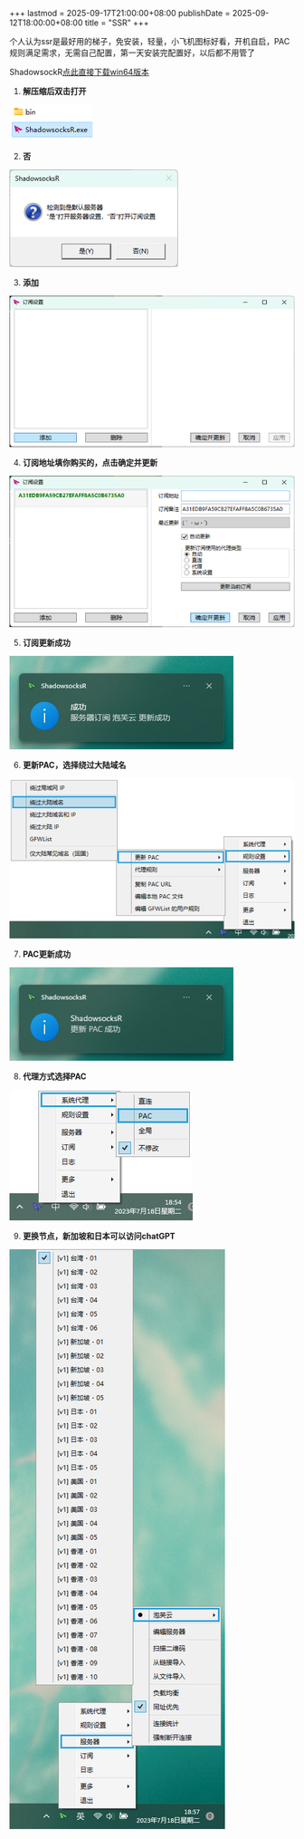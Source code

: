 +++
lastmod = 2025-09-17T21:00:00+08:00
publishDate = 2025-09-12T18:00:00+08:00
title = "SSR"
+++

个人认为ssr是最好用的梯子，免安装，轻量，小飞机图标好看，开机自启，PAC规则满足需求，无需自己配置，第一天安装完配置好，以后都不用管了

ShadowsockR[点此直接下载win64版本](https://github.com/HMBSbige/ShadowsocksR-Windows/releases/download/6.1.0/ShadowsocksR-Win64-6.1.0.7z)

1. **解压缩后双击打开**

![open](images/open.png)

2. **否**

![yesorno](images/yesorno.png)

3. **添加**

![subscribe](images/subscribe.png)

4. **订阅地址填你购买的，点击确定并更新**

![subscribe_update](images/subscribe_update.png)

5. **订阅更新成功**

![subscibe_update_paofu](images/subscibe_update_paofu.png)

6. **更新PAC，选择绕过大陆域名**

![pac](images/pac.png)

7. **PAC更新成功**

![pac_update](images/pac_update.png)

8. **代理方式选择PAC**

![proxy](images/proxy.png)

9. **更换节点，新加坡和日本可以访问chatGPT**

![node](images/node.png)
